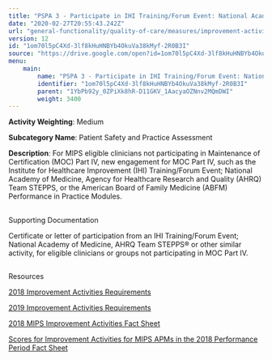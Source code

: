 ```yaml
---
title: "PSPA 3 - Participate in IHI Training/Forum Event: National Academy of Medicine, AHRQ Team STEPPS or Other Similar Activity"
date: "2020-02-27T20:55:43.242Z"
url: "general-functionality/quality-of-care/measures/improvement-activities-measures/2018-improvement-activities/pspa-3-participate-in-ihi-training-forum-event-national-academy-of-medicine-ahrq-team-stepps-or-other-similar-activity.html"
version: 12
id: "1om70l5pC4Xd-3lf8kHuHNBYb4OkuVa38kMyf-2R0B3I"
source: "https://drive.google.com/open?id=1om70l5pC4Xd-3lf8kHuHNBYb4OkuVa38kMyf-2R0B3I"
menu:
    main:
        name: "PSPA 3 - Participate in IHI Training/Forum Event: National Academy of Medicine, AHRQ Team STEPPS or Other Similar Activity"
        identifier: "1om70l5pC4Xd-3lf8kHuHNBYb4OkuVa38kMyf-2R0B3I"
        parent: "1YbPb92y_0ZPiXk8hR-D11GKV_1AacyaOZNnv2MQmDWI"
        weight: 3400
---
```









**Activity Weighting**: Medium

**Subcategory Name**: Patient Safety and Practice Assessment

**Description**: For MIPS eligible clinicians not participating in Maintenance of Certification (MOC) Part IV, new engagement for MOC Part IV, such as the Institute for Healthcare Improvement (IHI) Training/Forum Event; National Academy of Medicine, Agency for Healthcare Research and Quality (AHRQ) Team STEPPS, or the American Board of Family Medicine (ABFM) Performance in Practice Modules.







## 

Supporting Documentation

Certificate or letter of participation from an IHI Training/Forum Event; National Academy of Medicine, AHRQ Team STEPPS® or other similar activity, for eligible clinicians or groups not participating in MOC Part IV.







## 

Resources

[2018 Improvement Activities Requirements](https://qpp.cms.gov/mips/improvement-activities?py=2018)

[2019 Improvement Activities Requirements](https://qpp.cms.gov/mips/improvement-activities?py=2019)

[2018 MIPS Improvement Activities Fact Sheet](https://qpp.cms.gov/resource/2018%20MIPS%20Improvement%20Activities%20Fact%20Sheet)

[Scores for Improvement Activities for MIPS APMs in the 2018 Performance Period Fact Sheet](https://qpp.cms.gov/resource/2018%20MIPS%20APMs%20improvement%20Activities%20scores%20fact%20sheet)

